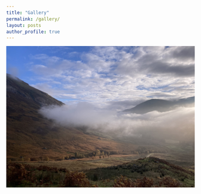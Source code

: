 ```yaml
---
title: "Gallery"
permalink: /gallery/
layout: posts
author_profile: true
---
```

![Scotland munros](/assets/images/IMG-2854.jpg)